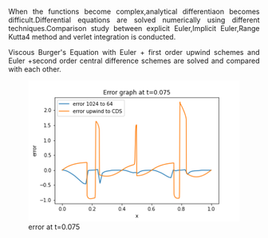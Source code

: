 <p align="justify">
When the functions become complex,analytical differentiaon becomes difficult.Differential equations are solved numerically using different techniques.Comparison study between explicit Euler,Implicit Euler,Range Kutta4 method and verlet integration is conducted.
  </p>
 <p align="justify">
 Viscous Burger's Equation with Euler + first order upwind schemes and Euler +second order central difference schemes are solved and compared with each other.
   </p>
<figure>
	<img src='error_075.png'>
	<figcaption>error at t=0.075</figcaption>
</figure>
